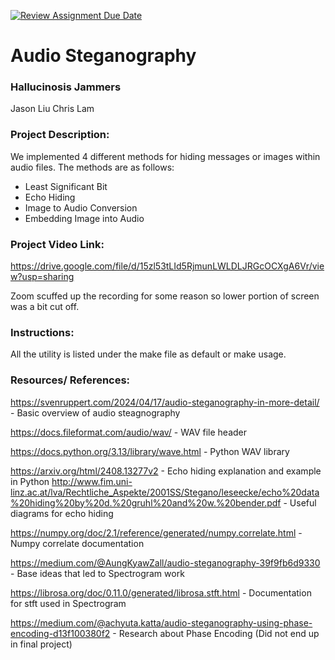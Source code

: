 [![Review Assignment Due Date](https://classroom.github.com/assets/deadline-readme-button-22041afd0340ce965d47ae6ef1cefeee28c7c493a6346c4f15d667ab976d596c.svg)](https://classroom.github.com/a/am3xLbu5)
# Audio Steganography
 
### Hallucinosis Jammers

Jason Liu
Chris Lam
       
### Project Description:

We implemented 4 different methods for hiding messages or images within audio files.
The methods are as follows:
- Least Significant Bit
- Echo Hiding
- Image to Audio Conversion
- Embedding Image into Audio

### Project Video Link:

https://drive.google.com/file/d/15zl53tLId5RjmunLWLDLJRGcOCXgA6Vr/view?usp=sharing

Zoom scuffed up the recording for some reason so lower portion of screen was a bit cut off.

### Instructions:

All the utility is listed under the make file as default or make usage.

### Resources/ References:

https://svenruppert.com/2024/04/17/audio-steganography-in-more-detail/  - Basic overview of audio steagnography

https://docs.fileformat.com/audio/wav/ - WAV file header

https://docs.python.org/3.13/library/wave.html - Python WAV library

https://arxiv.org/html/2408.13277v2 - Echo hiding explanation and example in Python
http://www.fim.uni-linz.ac.at/lva/Rechtliche_Aspekte/2001SS/Stegano/leseecke/echo%20data%20hiding%20by%20d.%20gruhl%20and%20w.%20bender.pdf - Useful diagrams for echo hiding

https://numpy.org/doc/2.1/reference/generated/numpy.correlate.html - Numpy correlate documentation

https://medium.com/@AungKyawZall/audio-steganography-39f9fb6d9330 - Base ideas that led to Spectrogram work

https://librosa.org/doc/0.11.0/generated/librosa.stft.html - Documentation for stft used in Spectrogram

https://medium.com/@achyuta.katta/audio-steganography-using-phase-encoding-d13f100380f2 - Research about Phase Encoding (Did not end up in final project)

